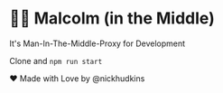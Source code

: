 # 👴🏻 Malcolm (in the Middle)

It's Man-In-The-Middle-Proxy for Development

Clone and `npm run start`

❤️ Made with Love by @nickhudkins
